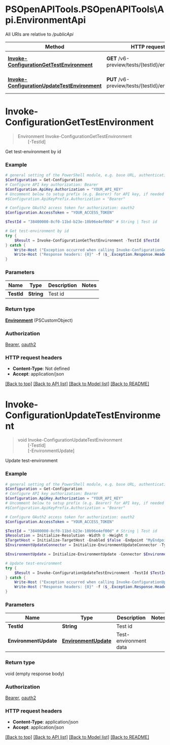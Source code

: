 # PSOpenAPITools.PSOpenAPITools\Api.EnvironmentApi

All URIs are relative to */publicApi*

Method | HTTP request | Description
------------- | ------------- | -------------
[**Invoke-ConfigurationGetTestEnvironment**](EnvironmentApi.md#Invoke-ConfigurationGetTestEnvironment) | **GET** /v6-preview/tests/{testId}/environment | Get test-environment by id
[**Invoke-ConfigurationUpdateTestEnvironment**](EnvironmentApi.md#Invoke-ConfigurationUpdateTestEnvironment) | **PUT** /v6-preview/tests/{testId}/environment | Update test-environment


<a name="Invoke-ConfigurationGetTestEnvironment"></a>
# **Invoke-ConfigurationGetTestEnvironment**
> Environment Invoke-ConfigurationGetTestEnvironment<br>
> &nbsp;&nbsp;&nbsp;&nbsp;&nbsp;&nbsp;&nbsp;&nbsp;[-TestId] <String><br>

Get test-environment by id

### Example
```powershell
# general setting of the PowerShell module, e.g. base URL, authentication, etc
$Configuration = Get-Configuration
# Configure API key authorization: Bearer
$Configuration.ApiKey.Authorization = "YOUR_API_KEY"
# Uncomment below to setup prefix (e.g. Bearer) for API key, if needed
#$Configuration.ApiKeyPrefix.Authorization = "Bearer"

# Configure OAuth2 access token for authorization: oauth2
$Configuration.AccessToken = "YOUR_ACCESS_TOKEN"

$TestId = "38400000-8cf0-11bd-b23e-10b96e4ef00d" # String | Test id

# Get test-environment by id
try {
    $Result = Invoke-ConfigurationGetTestEnvironment -TestId $TestId
} catch {
    Write-Host ("Exception occurred when calling Invoke-ConfigurationGetTestEnvironment: {0}" -f ($_.ErrorDetails | ConvertFrom-Json))
    Write-Host ("Response headers: {0}" -f ($_.Exception.Response.Headers | ConvertTo-Json))
}
```

### Parameters

Name | Type | Description  | Notes
------------- | ------------- | ------------- | -------------
 **TestId** | **String**| Test id | 

### Return type

[**Environment**](Environment.md) (PSCustomObject)

### Authorization

[Bearer](../README.md#Bearer), [oauth2](../README.md#oauth2)

### HTTP request headers

 - **Content-Type**: Not defined
 - **Accept**: application/json

[[Back to top]](#) [[Back to API list]](../README.md#documentation-for-api-endpoints) [[Back to Model list]](../README.md#documentation-for-models) [[Back to README]](../README.md)

<a name="Invoke-ConfigurationUpdateTestEnvironment"></a>
# **Invoke-ConfigurationUpdateTestEnvironment**
> void Invoke-ConfigurationUpdateTestEnvironment<br>
> &nbsp;&nbsp;&nbsp;&nbsp;&nbsp;&nbsp;&nbsp;&nbsp;[-TestId] <String><br>
> &nbsp;&nbsp;&nbsp;&nbsp;&nbsp;&nbsp;&nbsp;&nbsp;[-EnvironmentUpdate] <PSCustomObject><br>

Update test-environment

### Example
```powershell
# general setting of the PowerShell module, e.g. base URL, authentication, etc
$Configuration = Get-Configuration
# Configure API key authorization: Bearer
$Configuration.ApiKey.Authorization = "YOUR_API_KEY"
# Uncomment below to setup prefix (e.g. Bearer) for API key, if needed
#$Configuration.ApiKeyPrefix.Authorization = "Bearer"

# Configure OAuth2 access token for authorization: oauth2
$Configuration.AccessToken = "YOUR_ACCESS_TOKEN"

$TestId = "38400000-8cf0-11bd-b23e-10b96e4ef00d" # String | Test id
$Resolution = Initialize-Resolution -Width 0 -Height 0
$TargetHost = Initialize-TargetHost -Enabled $false -Endpoint "MyEndpoint"
$EnvironmentUpdateConnector = Initialize-EnvironmentUpdateConnector -Type "MyType" -VarHost "MyVarHost" -CommandLine "MyCommandLine" -Resource "MyResource" -ServerUrl "MyServerUrl" -DisplayResolution $Resolution -HostList $TargetHost -Gateway "MyGateway" -SuppressCertWarn $false

$EnvironmentUpdate = Initialize-EnvironmentUpdate -Connector $EnvironmentUpdateConnector -LauncherGroups "MyLauncherGroups" -AccountGroups "MyAccountGroups" # EnvironmentUpdate | Test-environment data

# Update test-environment
try {
    $Result = Invoke-ConfigurationUpdateTestEnvironment -TestId $TestId -EnvironmentUpdate $EnvironmentUpdate
} catch {
    Write-Host ("Exception occurred when calling Invoke-ConfigurationUpdateTestEnvironment: {0}" -f ($_.ErrorDetails | ConvertFrom-Json))
    Write-Host ("Response headers: {0}" -f ($_.Exception.Response.Headers | ConvertTo-Json))
}
```

### Parameters

Name | Type | Description  | Notes
------------- | ------------- | ------------- | -------------
 **TestId** | **String**| Test id | 
 **EnvironmentUpdate** | [**EnvironmentUpdate**](EnvironmentUpdate.md)| Test-environment data | 

### Return type

void (empty response body)

### Authorization

[Bearer](../README.md#Bearer), [oauth2](../README.md#oauth2)

### HTTP request headers

 - **Content-Type**: application/json
 - **Accept**: application/json

[[Back to top]](#) [[Back to API list]](../README.md#documentation-for-api-endpoints) [[Back to Model list]](../README.md#documentation-for-models) [[Back to README]](../README.md)

